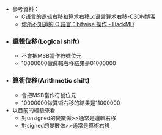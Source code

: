 - 參考資料：
	- [C语言的逻辑右移和算术右移_c语言算术右移-CSDN博客](https://blog.csdn.net/wait_nothing_alone/article/details/79516552)
	- [你所不知道的 C 語言：bitwise 操作 - HackMD](https://hackmd.io/@sysprog/c-bitwise)
- ### 邏輯位移(Logical shift)
	- 不會把MSB當作符號位元
	- 10000000做邏輯右移結果是01000000
- ### 算術位移(Arithmetic shift)
	- 會把MSB當作符號位元
	- 10000000做算術右移的結果是11000000
- 以目前的經驗來看
	- 對unsigned的變數做>>通常是邏輯右移
	- 對signed的變數做>>通常是算術右移